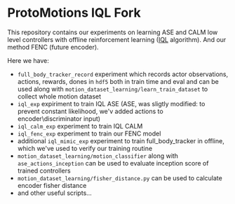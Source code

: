 # ProtoMotions IQL Fork

This repository contains our experiments on learning ASE and CALM low level controllers with offline reinforcement learning ([IQL](https://github.com/ikostrikov/implicit_q_learning) algorithm). And our method FENC (future encoder).

Here we have:
  - `full_body_tracker_record` experiment which records actor observations, actions, rewards, dones in `hdf5` both in train time and eval and can be used along with `motion_dataset_learning/learn_train_dataset` to collect whole motion dataset
  - `iql_exp` expiriment to train IQL ASE (ASE, was sligtly modified: to prevent constant likelihood, we'v added actions to encoder\discriminator input)
  - `iql_calm_exp` experiment to train IQL CALM
  - `iql_fenc_exp` experiment to train our FENC model
  - additional `iql_mimic_exp` experiment to train full_body_tracker in offline, which we've used to verify our training routine
  - `motion_dataset_learning/motion_classifier` along with `ase_actions_inception` can be used to evaluate inception score of trained controllers
  - `motion_dataset_learning/fisher_distance.py` can be used to calculate encoder fisher distance
  - and other useful scripts...